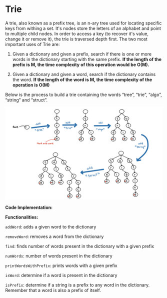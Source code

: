 # Trie

A trie, also known as a prefix tree, is an n-ary tree used for locating specific keys from withing a set. It's nodes store the letters of an alphabet and point to multiple child nodes. In order to access a key (to recover it's value, change it or remove it), the trie is traversed depth first. The two most important uses of Trie are:

1. Given a dictionary and given a prefix, search if there is one or more words in the dictionary starting with the same prefix.
   **If the length of the prefix is M, the time complexity of this operation would be O(M).**

2. Given a dictionary and given a word, search if the dictionary contains the word.
   **If the length of the word is M, the time complexity of the operation is O(M)**

Below is the process to build a trie containing the words “tree”, “trie”, “algo”, “string” and “struct”.

![Trie](../.gitbook/assets/Trie.png)

**Code Implementation:**

**Functionalities:**

`addWord`: adds a given word to the dictionary

`removeWord`: removes a word from the dictionary

`find`: finds number of words present in the dictionary with a given prefix

`numWords`: number of words present in the dictionary

`printWordsWithPrefix`: prints words with a given prefix

`isWord`: determine if a word is present in the dictionary

`isPrefix`: determine if a string is a prefix to any word in the dictionary. Remember that a word is also a prefix of itself.
